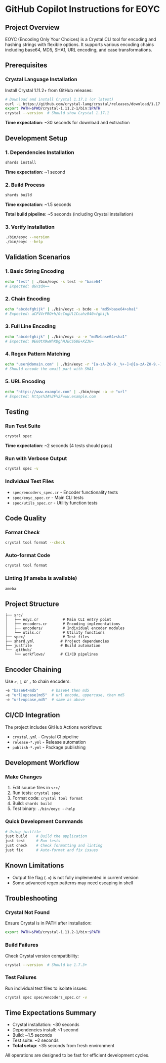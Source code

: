 # GitHub Copilot Instructions for EOYC

## Project Overview

EOYC (Encoding Only Your Choices) is a Crystal CLI tool for encoding and hashing strings with flexible options. It supports various encoding chains including base64, MD5, SHA1, URL encoding, and case transformations.

## Prerequisites

### Crystal Language Installation

Install Crystal 1.11.2+ from GitHub releases:

```bash
# Download and install Crystal 1.17.1 (or latest)
curl -L https://github.com/crystal-lang/crystal/releases/download/1.17.1/crystal-1.17.1-1-linux-x86_64.tar.gz | tar xz
export PATH=$PWD/crystal-1.11.2-1/bin:$PATH
crystal --version  # Should show Crystal 1.17.1
```

**Time expectation**: ~30 seconds for download and extraction

## Development Setup

### 1. Dependencies Installation
```bash
shards install
```
**Time expectation**: ~1 second

### 2. Build Process
```bash
shards build
```
**Time expectation**: ~1.5 seconds

**Total build pipeline**: ~5 seconds (including Crystal installation)

### 3. Verify Installation
```bash
./bin/eoyc --version
./bin/eoyc --help
```

## Validation Scenarios

### 1. Basic String Encoding
```bash
echo "test" | ./bin/eoyc -s test -e "base64"
# Expected: dGVzdA==
```

### 2. Chain Encoding
```bash
echo "abcdefghijk" | ./bin/eoyc -s bcde -e "md5>base64>sha1"
# Expected: aCFV4rFRO+h/0cCngUl1Ccahz040=fghijk
```

### 3. Full Line Encoding
```bash
echo "abcdefghijk" | ./bin/eoyc -a -e "md5>base64>sha1"
# Expected: 9EG0tX9wWhKDghHJECSS8E+XZ3U=
```

### 4. Regex Pattern Matching
```bash
echo "user@domain.com" | ./bin/eoyc -r "[a-zA-Z0-9._%+-]+@[a-zA-Z0-9.-]+\.[a-zA-Z]{2,}" -e "sha1"
# Should encode the email part with SHA1
```

### 5. URL Encoding
```bash
echo "https://www.example.com" | ./bin/eoyc -a -e "url"
# Expected: https%3A%2F%2Fwww.example.com
```

## Testing

### Run Test Suite
```bash
crystal spec
```
**Time expectation**: ~2 seconds (4 tests should pass)

### Run with Verbose Output
```bash
crystal spec -v
```

### Individual Test Files
- `spec/encoders_spec.cr` - Encoder functionality tests
- `spec/eoyc_spec.cr` - Main CLI tests
- `spec/utils_spec.cr` - Utility function tests

## Code Quality

### Format Check
```bash
crystal tool format --check
```

### Auto-format Code
```bash
crystal tool format
```

### Linting (if ameba is available)
```bash
ameba
```

## Project Structure

```
├── src/
│   ├── eoyc.cr           # Main CLI entry point
│   ├── encoders.cr       # Encoding implementations
│   ├── encoders/         # Individual encoder modules
│   └── utils.cr          # Utility functions
├── spec/                 # Test files
├── shard.yml            # Project dependencies
├── justfile             # Build automation
└── .github/
    └── workflows/       # CI/CD pipelines
```

## Encoder Chaining

Use `>`, `|`, or `,` to chain encoders:
```bash
-e "base64>md5"      # base64 then md5
-e "url|upcase|md5"  # url encode, uppercase, then md5
-e "url>upcase,md5"  # same as above
```

## CI/CD Integration

The project includes GitHub Actions workflows:
- `crystal.yml` - Crystal CI pipeline
- `release-*.yml` - Release automation
- `publish-*.yml` - Package publishing

## Development Workflow

### Make Changes
1. Edit source files in `src/`
2. Run tests: `crystal spec`
3. Format code: `crystal tool format`
4. Build: `shards build`
5. Test binary: `./bin/eoyc --help`

### Quick Development Commands
```bash
# Using justfile
just build    # Build the application
just test     # Run tests
just check    # Check formatting and linting
just fix      # Auto-format and fix issues
```

## Known Limitations

- Output file flag (`-o`) is not fully implemented in current version
- Some advanced regex patterns may need escaping in shell

## Troubleshooting

### Crystal Not Found
Ensure Crystal is in PATH after installation:
```bash
export PATH=$PWD/crystal-1.11.2-1/bin:$PATH
```

### Build Failures
Check Crystal version compatibility:
```bash
crystal --version  # Should be 1.7.3+
```

### Test Failures
Run individual test files to isolate issues:
```bash
crystal spec spec/encoders_spec.cr -v
```

## Time Expectations Summary

- Crystal installation: ~30 seconds
- Dependencies install: ~1 second
- Build: ~1.5 seconds
- Test suite: ~2 seconds
- **Total setup**: ~35 seconds from fresh environment

All operations are designed to be fast for efficient development cycles.

